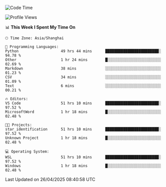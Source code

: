 <!--START_SECTION:waka-->
![Code Time](http://img.shields.io/badge/Code%20Time-2%2C715%20hrs%2022%20mins-blue)

![Profile Views](http://img.shields.io/badge/Profile%20Views-0-blue)

📊 **This Week I Spent My Time On** 

```text
🕑︎ Time Zone: Asia/Shanghai

💬 Programming Languages: 
Python                   49 hrs 44 mins      ████████████████████████░   94.78 % 
Other                    1 hr 24 mins        █░░░░░░░░░░░░░░░░░░░░░░░░   02.69 % 
Markdown                 38 mins             ░░░░░░░░░░░░░░░░░░░░░░░░░   01.23 % 
CSV                      34 mins             ░░░░░░░░░░░░░░░░░░░░░░░░░   01.09 % 
Text                     6 mins              ░░░░░░░░░░░░░░░░░░░░░░░░░   00.21 % 

🔥 Editors: 
VS Code                  51 hrs 10 mins      ████████████████████████░   97.52 % 
MicrosoftWord            1 hr 18 mins        █░░░░░░░░░░░░░░░░░░░░░░░░   02.48 % 

🐱‍💻 Projects: 
star_identification      51 hrs 10 mins      ████████████████████████░   97.52 % 
Unknown Project          1 hr 18 mins        █░░░░░░░░░░░░░░░░░░░░░░░░   02.48 % 

💻 Operating System: 
WSL                      51 hrs 10 mins      ████████████████████████░   97.52 % 
Windows                  1 hr 18 mins        █░░░░░░░░░░░░░░░░░░░░░░░░   02.48 % 
```


 Last Updated on 26/04/2025 08:40:58 UTC
<!--END_SECTION:waka-->